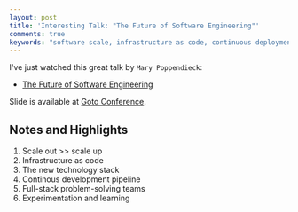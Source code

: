 ```yaml
---
layout: post
title: 'Interesting Talk: "The Future of Software Engineering"'
comments: true
keywords: "software scale, infrastructure as code, continuous deployment, problem-solving teams"
---
```


I've just watched this great talk by `Mary Poppendieck`:

- [The Future of Software Engineering](https://www.youtube.com/watch?v=6K4ljFZWgW8)

Slide is available at [Goto Conference](https://gotocon.com/berlin-2016/presentations/show_talk.jsp?oid=7916).

## Notes and Highlights

1. Scale out >> scale up
1. Infrastructure as code
1. The new technology stack
1. Continous development pipeline
1. Full-stack problem-solving teams
1. Experimentation and learning

